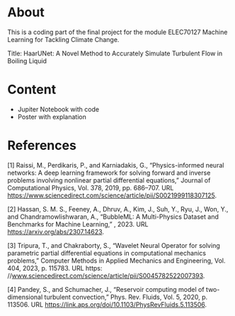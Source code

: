 # About

This is a coding part of the final project for the module ELEC70127 Machine Learning for Tackling Climate Change.

Title: HaarUNet: A Novel Method to Accurately Simulate Turbulent Flow in Boiling Liquid

# Content

* Jupiter Notebook with code
* Poster with explanation

# References

[1] Raissi, M., Perdikaris, P., and Karniadakis, G., “Physics-informed neural networks: A deep learning framework for solving
forward and inverse problems involving nonlinear partial differential equations,” Journal of Computational Physics, Vol. 378,
2019, pp. 686–707. URL https://www.sciencedirect.com/science/article/pii/S0021999118307125.

[2] Hassan, S. M. S., Feeney, A., Dhruv, A., Kim, J., Suh, Y., Ryu, J., Won, Y., and Chandramowlishwaran, A., “BubbleML: A
Multi-Physics Dataset and Benchmarks for Machine Learning,” , 2023. URL https://arxiv.org/abs/2307.14623.

[3] Tripura, T., and Chakraborty, S., “Wavelet Neural Operator for solving parametric partial differential equations in computational
mechanics problems,” Computer Methods in Applied Mechanics and Engineering, Vol. 404, 2023, p. 115783. URL https:
//www.sciencedirect.com/science/article/pii/S0045782522007393.

[4] Pandey, S., and Schumacher, J., “Reservoir computing model of two-dimensional turbulent convection,” Phys. Rev. Fluids, Vol. 5,
2020, p. 113506. URL https://link.aps.org/doi/10.1103/PhysRevFluids.5.113506.

